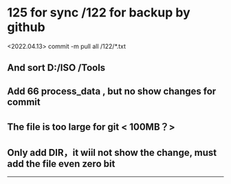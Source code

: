 # 125 for sync /122 for backup by github

<2022.04.13>
commit -m pull all /122/*.txt

## And sort D:/ISO /Tools 
## Add 66 process_data , but no show changes for commit
## The file is too large for git < 100MB？>
## Only add DIR，it wiil not show the change, must add the file even zero bit

-----------------------------------------